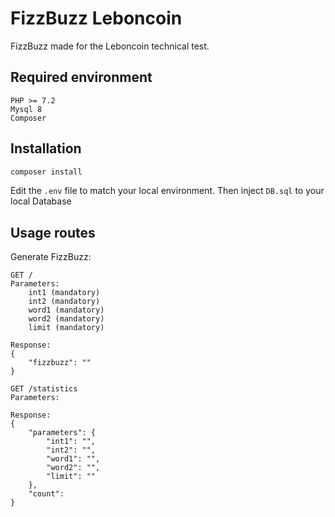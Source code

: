 # FizzBuzz Leboncoin

FizzBuzz made for the Leboncoin technical test.


## Required environment

```
PHP >= 7.2
Mysql 8
Composer
```

## Installation

```bash
composer install
```
Edit the ``.env`` file to match your local environment. 
Then inject ``DB.sql`` to your local Database

## Usage routes


Generate FizzBuzz:
```
GET /
Parameters:
    int1 (mandatory)
    int2 (mandatory)
    word1 (mandatory)
    word2 (mandatory)
    limit (mandatory)
    
Response:
{
    "fizzbuzz": ""
}
```

```http request
GET /statistics
Parameters:
    
Response:
{
    "parameters": {
        "int1": "",
        "int2": "",
        "word1": "",
        "word2": "",
        "limit": ""
    },
    "count": 
}
```



